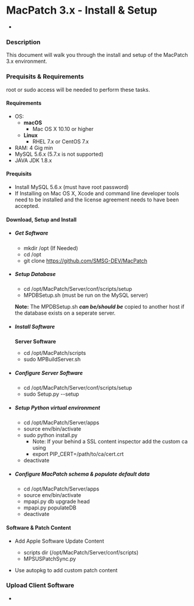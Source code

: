 # MacPatch 3.x - Install & Setup
-

### Description
This document will walk you through the install and setup of the MacPatch 3.x environment.  

### Prequisits & Requirements
root or sudo access will be needed to perform these tasks.

#### Requirements
- OS: 
	- **macOS**
		- Mac OS X 10.10 or higher		
	- **Linux**
		- RHEL 7.x or CentOS 7.x
- RAM: 4 Gig min
- MySQL 5.6.x (5.7.x is not supported)
- JAVA JDK 1.8.x

#### Prequisits
- Install MySQL 5.6.x (must have root password)
- If Installing on Mac OS X, Xcode and command line developer tools need to be installed and the license agreement needs to have been accepted.

#### Download, Setup and Install
- ##### Get Software
	- mkdir /opt (If Needed)
	- cd /opt
	- git clone https://github.com/SMSG-DEV/MacPatch

- ##### Setup Database
	- cd /opt/MacPatch/Server/conf/scripts/setup
	- MPDBSetup.sh (must be run on the MySQL server)

	**Note:** The MPDBSetup.sh ***can be/should be*** copied to another host if the database exists on a seperate server.
	
- ##### Install Software
	
	**Server Software**
	- cd /opt/MacPatch/scripts
	- sudo MPBuildServer.sh

- ##### Configure Server Software
	- cd /opt/MacPatch/Server/conf/scripts/setup
	- sudo Setup.py --setup

- ##### Setup Python virtual environment
	- cd /opt/MacPatch/Server/apps
	- source env/bin/activate
	- sudo python install.py
		- Note: If your behind a SSL content inspector add the custom ca using
		- export PIP_CERT=/path/to/ca/cert.crt
	- deactivate
	
- ##### Configure MacPatch schema & populate default data
	- cd /opt/MacPatch/Server/apps
	- source env/bin/activate
	- mpapi.py db upgrade head
	- mpapi.py populateDB
	- deactivate

#### Software & Patch Content

- Add Apple Software Update Content
	- scripts dir (/opt/MacPatch/Server/conf/scripts)
	- MPSUSPatchSync.py

- Use autopkg to add custom patch content



### Upload Client Software
-
